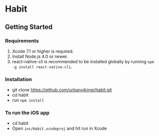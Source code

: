 # Habit

## Getting Started

### Requirements
1. Xcode 7.1 or higher is required.
2. Install Node.js 4.0 or newer.
3. react-native-cli is recommended to be installed globally by running `npm -g install react-native-cli`.

### Installation
*  git clone https://github.com/urbanvikingr/habit.git
*  cd habit
*  run `npm install`

### To run the iOS app
* cd habit
* Open `ios/Habit.xcodeproj` and hit run in Xcode
